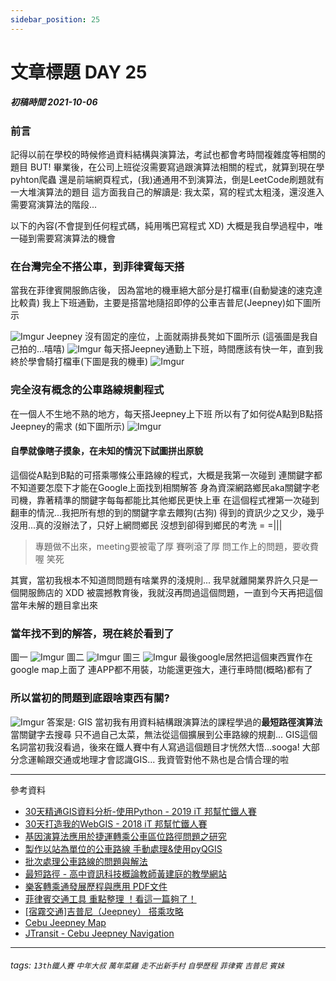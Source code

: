 ```yaml
---
sidebar_position: 25
---
```


# 文章標題 DAY 25

##### 初稿時間 2021-10-06

### 前言

記得以前在學校的時候修過資料結構與演算法，考試也都會考時間複雜度等相關的題目
BUT! 畢業後，在公司上班從沒需要寫過跟演算法相關的程式，就算到現在學pyhton爬蟲
還是前端網頁程式，(我)通通用不到演算法，倒是LeetCode刷題就有一大堆演算法的題目
這方面我自己的解讀是: 我太菜，寫的程式太粗淺，還沒進入需要寫演算法的階段...

以下的內容(不會提到任何程式碼，純用嘴巴寫程式 XD)
大概是我自學過程中，唯一碰到需要寫演算法的機會

### 在台灣完全不搭公車，到菲律賓每天搭

當我在菲律賓開服飾店後， 因為當地的機車絕大部分是打檔車(自動變速的速克達比較貴)
我上下班通勤，主要是搭當地隨招即停的公車吉普尼(Jeepney)如下圖所示

![Imgur](https://i.imgur.com/y6RCGD6.jpg)
Jeepney 沒有固定的座位，上面就兩排長凳如下圖所示 (這張圖是我自己拍的...嘻嘻)
![Imgur](https://i.imgur.com/rnuE7pF.jpg)
每天搭Jeepney通勤上下班，時間應該有快一年，直到我終於學會騎打檔車(下圖是我的機車)
![Imgur](https://i.imgur.com/uJeo4lv.jpg)

### 完全沒有概念的公車路線規劃程式

在一個人不生地不熟的地方，每天搭Jeepney上下班
所以有了如何從A點到B點搭Jeepney的需求 (如下圖所示)
![Imgur](https://i.imgur.com/gFhvEnr.png)

#### 自學就像瞎子摸象，在未知的情況下試圖拼出原貌

這個從A點到B點的可搭乘哪條公車路線的程式，大概是我第一次碰到
連關鍵字都不知道要怎麼下才能在Google上面找到相關解答
身為資深網路鄉民aka關鍵字老司機，靠著精準的關鍵字每每都能比其他鄉民更快上車
在這個程式裡第一次碰到翻車的情況...我把所有想的到的關鍵字拿去餵狗(古狗)
得到的資訊少之又少，幾乎沒用...真的沒辦法了，只好上網問鄉民
沒想到卻得到鄉民的考洗 = =|||
> 專題做不出來，meeting要被電了厚
> 賽咧滾了厚
> 問工作上的問題，要收費喔
> 笑死

其實，當初我根本不知道問問題有啥業界的淺規則...
我早就離開業界許久只是一個開服飾店的 XDD
被震撼教育後，我就沒再問過這個問題，一直到今天再把這個當年未解的題目拿出來

### 當年找不到的解答，現在終於看到了

圖一
![Imgur](https://i.imgur.com/iGSknZU.png)
圖二
![Imgur](https://i.imgur.com/oaws2cZ.png)
圖三
![Imgur](https://i.imgur.com/mc0Q7qc.png)
最後google居然把這個東西實作在google map上面了
連APP都不用裝，功能還更強大，連行車時間(概略)都有了

### 所以當初的問題到底跟啥東西有關?

![Imgur](https://i.imgur.com/U8gxSof.png)
答案是: GIS
當初我有用資料結構跟演算法的課程學過的**最短路徑演算法** 當關鍵字去搜尋
只不過自己太菜，無法從這個擴展到公車路線的規劃... GIS這個名詞當初我沒看過，後來在鐵人賽中有人寫過這個題目才恍然大悟...sooga! 大部分念運輸跟交通或地理才會認識GIS...
我資管對他不熟也是合情合理的啦

---
參考資料

* [30天精通GIS資料分析-使用Python - 2019 iT 邦幫忙鐵人賽](https://ithelp.ithome.com.tw/users/20107816/ironman/1797?page=3)
* [30天打造我的WebGIS - 2018 iT 邦幫忙鐵人賽](https://ithelp.ithome.com.tw/users/20107816/ironman/1541)
* [基因演算法應用於捷運轉乘公車區位路徑問題之研究](https://bit.ly/3DjwU5W)
* [製作以站為單位的公車路線 手動處理&使用pyQGIS](https://bit.ly/2Yokk6B)
* [批次處理公車路線的問題與解法](https://geopainter.com/technique/bus-route-bulk/)
* [最短路徑 - 高中資訊科技概論教師黃建庭的教學網站](https://sites.google.com/site/zsgititit/)
* [樂客轉乘通發展歷程與應用 PDF文件](https://bit.ly/3uOngoz)
* [菲律賓交通工具 重點整理​ ！看這一篇夠了！](https://www.dcomeabroad.com/philippines/publictransport/)
* [[宿霧交通]吉普尼（Jeepney） 搭乘攻略](https://3dacademy.tw/blogs/2016/12/09/cebu-jeepney-cheap.html)
* [Cebu Jeepney Map](https://apkpure.com/tw/cebu-jeepney-map/com.jeepney.android)
* [JTransit - Cebu Jeepney Navigation](https://play.google.com/store/apps/details?id=com.boscafsoftware.jtransit)

---

###### tags: `13th鐵人賽` `中年大叔` `萬年菜雞` `走不出新手村` `自學歷程` `菲律賓` `吉普尼` `賓妹`
